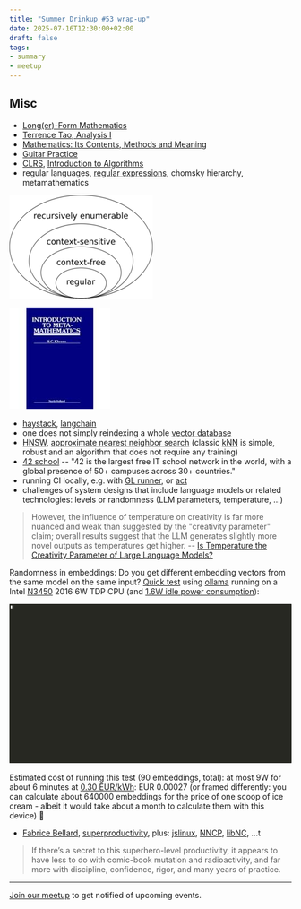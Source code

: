 ```yaml
---
title: "Summer Drinkup #53 wrap-up"
date: 2025-07-16T12:30:00+02:00
draft: false
tags:
- summary
- meetup
---
```


## Misc

* [Long(er)-Form Mathematics](https://longformmath.com/)
* [Terrence Tao, Analysis I](https://www.google.com/search?q=terrence+tao+analysis)
* [Mathematics: Its Contents, Methods and Meaning](https://archive.org/details/MathematicsItsContentsMethodsAndMeaningVol3)
* [Guitar Practice](https://www.captrice.io/)
* [CLRS](https://www.betterworldbooks.com/search/results?q=%22Introduction%20to%20Algorithms%22%20cormen), [Introduction to Algorithms](https://en.wikipedia.org/wiki/Introduction_to_Algorithms)
* regular languages, [regular expressions](https://stackoverflow.com/q/1732348/89391), chomsky hierarchy, metamathematics

[![](/images/640px-Chomsky-hierarchy-s.svg.png)](https://en.wikipedia.org/wiki/Chomsky_hierarchy)

[![](/images/6691437-M.jpg)](https://en.wikipedia.org/wiki/Stephen_Cole_Kleene)

* [haystack](https://haystack.deepset.ai/), [langchain](https://www.langchain.com/)
* one does not simply reindexing a whole [vector database](https://en.wikipedia.org/wiki/Vector_database)
* [HNSW](https://en.wikipedia.org/wiki/Hierarchical_navigable_small_world), [approximate nearest neighbor search](https://en.wikipedia.org/wiki/Nearest_neighbor_search#Approximation_methods) (classic [kNN](https://en.wikipedia.org/wiki/K-nearest_neighbors_algorithm)
is simple, robust and an algorithm that does not require any training)
* [42 school](https://www.42network.org/) -- "42 is the largest free IT school network in the world, with a global presence of 50+ campuses across 30+ countries."
* running CI locally, e.g. with [GL runner](https://docs.gitlab.com/runner/install/), or [act](https://github.com/nektos/act)
* challenges of system designs that include language models or related technologies: levels or randomness (LLM parameters, temperature, ...)

> However, the influence of temperature on creativity is far more nuanced and
> weak than suggested by the "creativity parameter" claim; overall results
> suggest that the LLM generates slightly more novel outputs as temperatures
> get higher. -- [Is Temperature the Creativity Parameter of Large Language Models?](https://arxiv.org/pdf/2405.00492)

Randomness in embeddings: Do you get different embedding vectors from the same
model on the same input? [Quick
test](https://github.com/golang-leipzig/golang-leipzig.github.io/tree/source/static/vembedtest)
using [ollama](https://ollama.com) running on a Intel
[N3450](https://www.intel.com/content/www/us/en/products/sku/95596/intel-celeron-processor-n3450-2m-cache-up-to-2-20-ghz/specifications.html)
2016 6W TDP CPU (and [1.6W idle power
consumption](/images/zima-idle-1.6w.png)):

![](/vembedtest/vembedtest.gif)

Estimated cost of running this test (90 embeddings, total): at most 9W for
about 6 minutes at [0.30 EUR/kWh](/images/l-strom-dyn-2025-07.png): EUR 0.00027
(or framed differently: you can calculate about 640000 embeddings for the price
of one scoop of ice cream - albeit it would take about a month to calculate
them with this device) 🍦

* [Fabrice Bellard](https://en.wikipedia.org/wiki/Fabrice_Bellard),
  [superproductivity](http://web.archive.org/web/20121006002711/http://blog.smartbear.com/software-quality/bid/167059/Fabrice-Bellard-Portrait-of-a-Superproductive-Programmer),
plus: [jslinux](https://bellard.org/jslinux/), [NNCP](https://bellard.org/nncp/), [libNC](https://bellard.org/libnc/), ...t

> If there’s a secret to this superhero-level productivity, it appears to have
> less to do with comic-book mutation and radioactivity, and far more with
> discipline, confidence, rigor, and many years of practice.

----

[Join our meetup](https://www.meetup.com/de-DE/leipzig-golang/) to get notified of upcoming events.
